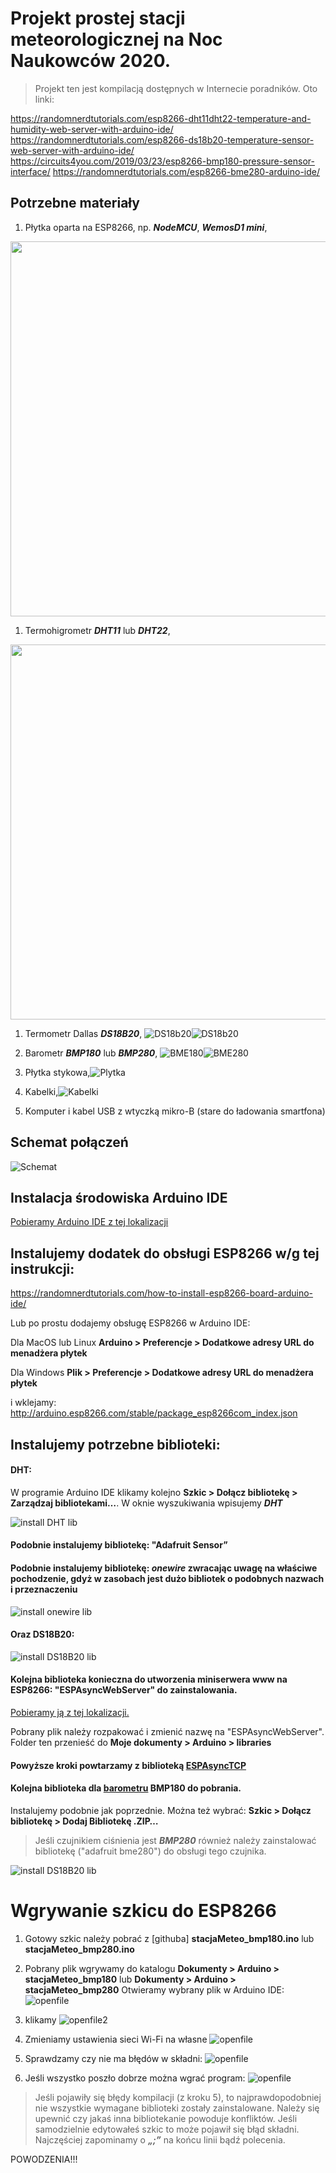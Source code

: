 # Projekt prostej stacji meteorologicznej na Noc Naukowców 2020.
> Projekt ten jest kompilacją dostępnych w Internecie poradników. Oto linki:

https://randomnerdtutorials.com/esp8266-dht11dht22-temperature-and-humidity-web-server-with-arduino-ide/
https://randomnerdtutorials.com/esp8266-ds18b20-temperature-sensor-web-server-with-arduino-ide/
https://circuits4you.com/2019/03/23/esp8266-bmp180-pressure-sensor-interface/
https://randomnerdtutorials.com/esp8266-bme280-arduino-ide/
## Potrzebne materiały

1. Płytka oparta na ESP8266, np. ___NodeMCU___, ___WemosD1 mini___,
<img src="/README.md.fld/image001.png" width="600"> 

1. Termohigrometr ___DHT11___ lub ___DHT22___,
<img src="/README.md.fld/image003.jpg" width="600"> 

1. Termometr Dallas ___DS18B20___,
![DS18b20](/README.md.fld/image004.jpg)![DS18b20](/README.md.fld/image005.jpg) 

1. Barometr ___BMP180___ lub ___BMP280___,
![BME180](/README.md.fld/image006.jpg)![BME280](/README.md.fld/image007.jpg) 

1. Płytka stykowa,![Plytka](/README.md.fld/image008.jpg) 

1. Kabelki,![Kabelki](/README.md.fld/image010.jpg) 

1. Komputer i kabel USB z wtyczką mikro-B (stare do ładowania smartfona) 

## Schemat połączeń

![Schemat](/README.md.fld/image011.png)

## Instalacja środowiska Arduino IDE

[Pobieramy Arduino IDE z tej lokalizacji](https://www.arduino.cc/en/software)

## Instalujemy dodatek do obsługi ESP8266 w/g tej instrukcji:

https://randomnerdtutorials.com/how-to-install-esp8266-board-arduino-ide/

Lub po prostu dodajemy obsługę ESP8266 w Arduino IDE:

Dla MacOS lub Linux **Arduino > Preferencje > Dodatkowe adresy URL do menadżera płytek** 

Dla Windows **Plik > Preferencje > Dodatkowe adresy URL do menadżera płytek** 

i wklejamy: 
http://arduino.esp8266.com/stable/package_esp8266com_index.json

## Instalujemy potrzebne biblioteki:

#### DHT:
W programie Arduino IDE klikamy kolejno **Szkic > Dołącz bibliotekę &gt; Zarządzaj bibliotekami…**. W oknie wyszukiwania wpisujemy ___DHT___

![install DHT lib](/README.md.fld/image012.png)

#### Podobnie instalujemy bibliotekę: "Adafruit Sensor”

#### Podobnie instalujemy bibliotekę: ___onewire___ zwracając uwagę na właściwe pochodzenie, gdyż w zasobach jest dużo bibliotek o podobnych nazwach i przeznaczeniu

![install onewire lib](/README.md.fld/image013.png)

#### Oraz DS18B20:

![install DS18B20 lib](/README.md.fld/image014.png)

#### Kolejna biblioteka konieczna do utworzenia miniserwera www na ESP8266: "ESPAsyncWebServer" do zainstalowania. 

[Pobieramy ją z tej lokalizacji.](https://github.com/me-no-dev/ESPAsyncWebServer/archive/master.zip)

Pobrany plik należy rozpakować i zmienić nazwę na "ESPAsyncWebServer". Folder ten przenieść do **Moje dokumenty &gt; Arduino &gt; libraries**

#### Powyższe kroki powtarzamy z biblioteką [ESPAsyncTCP](https://github.com/me-no-dev/ESPAsyncTCP/archive/master.zip)

#### Kolejna biblioteka dla [barometru](https://circuits4you.com/wp-content/uploads/2019/03/BMP180_Breakout_Arduino_Library-master.zip) BMP180 do pobrania.

Instalujemy podobnie jak poprzednie. Można też wybrać: **Szkic &gt; Dołącz bibliotekę &gt; Dodaj Bibliotekę .ZIP…**

> Jeśli czujnikiem ciśnienia jest ___BMP280___ również należy zainstalować bibliotekę ("adafruit bme280") do obsługi tego czujnika.

![install DS18B20 lib](/README.md.fld/image020.png)

# Wgrywanie szkicu do ESP8266

1. Gotowy szkic należy pobrać z [githuba] **stacjaMeteo_bmp180.ino** lub **stacjaMeteo_bmp280.ino** 

1. Pobrany plik wgrywamy do katalogu **Dokumenty &gt; Arduino &gt; stacjaMeteo_bmp180** lub **Dokumenty &gt; Arduino &gt; stacjaMeteo_bmp280**
Otwieramy wybrany plik w Arduino IDE: ![openfile](/README.md.fld/image016.png) 

1. klikamy ![openfile2](/README.md.fld/image015.png) 

1. Zmieniamy ustawienia sieci Wi-Fi na własne
![openfile](/README.md.fld/image017.png) 

1. Sprawdzamy czy nie ma błędów w składni: ![openfile](/README.md.fld/image018.png) 

1. Jeśli wszystko poszło dobrze można wgrać program: ![openfile](/README.md.fld/image019.png) 

> Jeśli pojawiły się błędy kompilacji (z kroku 5), to najprawdopodobniej nie wszystkie wymagane biblioteki zostały zainstalowane. Należy się upewnić czy jakaś inna bibliotekanie powoduje konfliktów. Jeśli samodzielnie edytowałeś szkic to może pojawił się błąd składni. Najczęściej zapominamy o ___„;”___ na końcu linii bądź polecenia.

<font color:red >POWODZENIA!!!</font>
